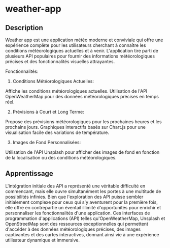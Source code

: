 # weather-app
## Description

Weather app est une application météo moderne et conviviale qui offre une expérience complète pour les utilisateurs cherchant à connaître les conditions météorologiques actuelles et à venir. L'application tire parti de plusieurs API populaires pour fournir des informations météorologiques précises et des fonctionnalités visuelles attrayantes.

Fonctionnalités:

1. Conditions Météorologiques Actuelles:

Affiche les conditions météorologiques actuelles.
Utilisation de l'API OpenWeatherMap pour des données météorologiques précises en temps réel.

2. Prévisions à Court et Long Terme:

Propose des prévisions météorologiques pour les prochaines heures et les prochains jours.
Graphiques interactifs basés sur Chart.js pour une visualisation facile des variations de température.

3. Images de Fond Personnalisées:

Utilisation de l'API Unsplash pour afficher des images de fond en fonction de la localisation ou des conditions météorologiques.

## Apprentissage

L'intégration initiale des API a représenté une véritable difficulté en commencant, mais elle ouvre simultanément les portes à une multitude de possibilités infinies. Bien que l'exploration des API puisse sembler initialement complexe pour ceux qui s'y aventurent pour la première fois, elle offre en contrepartie un éventail illimité d'opportunités pour enrichir et personnaliser les fonctionnalités d'une application. Ces interfaces de programmation d'applications (API) telles qu'OpenWeatherMap, Unsplash et OpenStreetMap sont des ressources exceptionnelles qui permettent d'accéder à des données météorologiques précises, des images captivantes et des cartes interactives, donnant ainsi vie à une expérience utilisateur dynamique et immersive.
